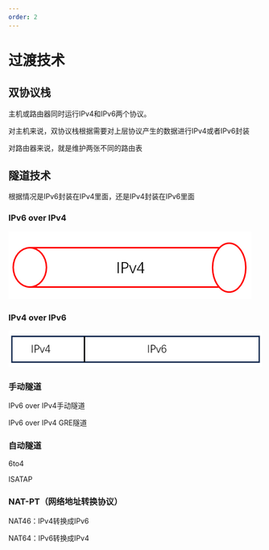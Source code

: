 ```yaml
---
order: 2
---
```


# 过渡技术

## 双协议栈

主机或路由器同时运行IPv4和IPv6两个协议。

对主机来说，双协议栈根据需要对上层协议产生的数据进行IPv4或者IPv6封装

对路由器来说，就是维护两张不同的路由表

## 隧道技术

根据情况是IPv6封装在IPv4里面，还是IPv4封装在IPv6里面

### IPv6 over IPv4

![IPv6 over IPv4](md_img/image-20241108110322614.png)

### IPv4 over IPv6

![IPv4 over IPv6](md_img/image-20241108110418054.png)

### 手动隧道

IPv6 over IPv4手动隧道

IPv6 over IPv4 GRE隧道

### 自动隧道

6to4

ISATAP

### NAT-PT（网络地址转换协议）

NAT46：IPv4转换成IPv6

NAT64：IPv6转换成IPv4
